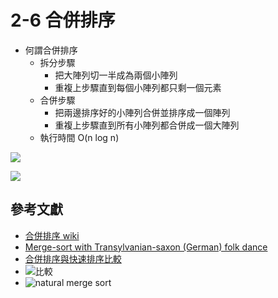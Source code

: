 # 2-6 合併排序

- 何謂合併排序
    - 拆分步驟
        - 把大陣列切一半成為兩個小陣列
        - 重複上步驟直到每個小陣列都只剩一個元素
    - 合併步驟
        - 把兩邊排序好的小陣列合併並排序成一個陣列
        - 重複上步驟直到所有小陣列都合併成一個大陣列
    - 執行時間 O(n log n)

![](https://upload.wikimedia.org/wikipedia/commons/c/cc/Merge-sort-example-300px.gif)

![](https://i.imgur.com/J7u1ba7.gif)




## 參考文獻
- [合併排序 wiki](https://zh.wikipedia.org/wiki/%E5%BD%92%E5%B9%B6%E6%8E%92%E5%BA%8F)
- [Merge-sort with Transylvanian-saxon (German) folk dance](https://www.youtube.com/watch?v=XaqR3G_NVoo)
- [合併排序與快速排序比較](https://www.youtube.com/watch?v=v6rjvd6isdI)
- ![比較](https://i.imgur.com/H3zBRra.png)
- ![natural merge sort](https://i.imgur.com/OHEfNuB.png)

